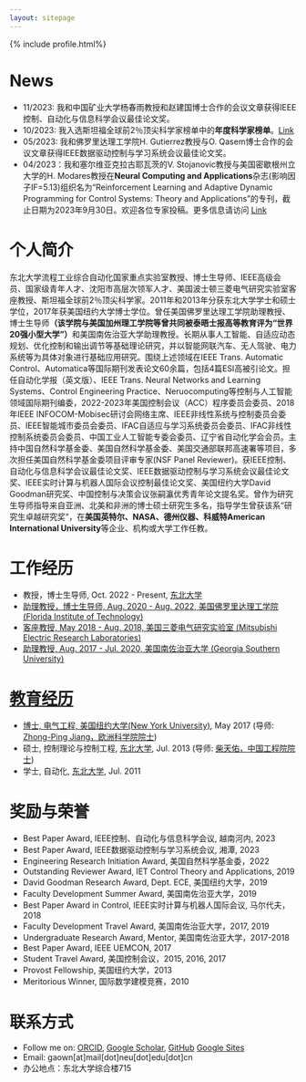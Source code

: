 ```yaml
---
layout: sitepage
---
```


[comment]: # (Insert my picture)
{% include profile.html%}

[comment]: # (Insert my resume below)

# News
* 11/2023: 我和中国矿业大学杨春雨教授和赵建国博士合作的会议文章获得IEEE控制、自动化与信息科学会议最佳论文奖。
* 10/2023: 我入选斯坦福全球前2％顶尖科学家榜单中的<strong>年度科学家榜单</strong>。[Link](https://elsevier.digitalcommonsdata.com/datasets/btchxktzyw/6?trk=public_post_comment-text)
* 05/2023: 我和佛罗里达理工学院H. Gutierrez教授与O. Qasem博士合作的会议文章获得IEEE数据驱动控制与学习系统会议最佳论文奖。
* 04/2023：我和塞尔维亚克拉古耶瓦茨的V. Stojanovic教授与美国密歇根州立大学的H. Modares教授在<strong>Neural Computing and Applications</strong>杂志(影响因子IF=5.13)组织名为“Reinforcement Learning and Adaptive Dynamic Programming for Control Systems: Theory and Applications”的专刊，截止日期为2023年9月30日。欢迎各位专家投稿。更多信息请访问 [Link](https://www.springer.com/journal/521/updates/24044564)


# 个人简介
东北大学流程工业综合自动化国家重点实验室教授、博士生导师、IEEE高级会员、国家级青年人才、沈阳市高层次领军人才、美国波士顿三菱电气研究实验室客座教授、斯坦福全球前2％顶尖科学家。2011年和2013年分获东北大学学士和硕士学位，2017年获美国纽约大学博士学位。曾任美国佛罗里达理工学院助理教授、博士生导师<strong>（该学院与美国加州理工学院等曾共同被泰晤士报高等教育评为“世界20强小型大学”）</strong>和美国南佐治亚大学助理教授。长期从事人工智能、自适应动态规划、优化控制和输出调节等基础理论研究，并以智能网联汽车、无人驾驶、电力系统等为具体对象进行基础应用研究。围绕上述领域在IEEE Trans. Automatic Control、Automatica等国际期刊发表论文60余篇，包括4篇ESI高被引论文。担任自动化学报（英文版）、IEEE Trans. Neural Networks and Learning Systems、Control Engineering Practice、Neruocomputing等控制与人工智能领域国际期刊编委，2022-2023年美国控制会议（ACC）程序委员会委员、2018年IEEE INFOCOM-Mobisec研讨会网络主席、IEEE非线性系统与控制委员会委员、IEEE智能城市委员会委员、IFAC自适应与学习系统委员会委员、IFAC非线性控制系统委员会委员、中国工业人工智能专委会委员、辽宁省自动化学会会员。主持中国自然科学基金委、美国自然科学基金委、美国交通部联邦高速署等项目，多次担任美国自然科学基金委项目评审专家(NSF Panel Reviewer)。获IEEE控制、自动化与信息科学会议最佳论文奖、IEEE数据驱动控制与学习系统会议最佳论文奖、IEEE实时计算与机器人国际会议控制最佳论文奖、美国纽约大学David Goodman研究奖、中国控制与决策会议张嗣瀛优秀青年论文提名奖。曾作为研究生导师指导来自亚洲、北美和非洲的博士硕士研究生多名，指导学生曾获该系“研究生卓越研究奖”，在<strong>美国英特尔、NASA、德州仪器、科威特American International University</strong>等企业、机构或大学工作任教。

# 工作经历
* 教授，博士生导师, Oct. 2022 - Present, <a href="http://www.neu.edu.cn">东北大学 
* 助理教授，博士生导师, Aug. 2020 - Aug. 2022, <a href="http://www.fit.edu">美国佛罗里达理工学院 (Florida Institute of Technology)
* 客座教授, May 2018 - Aug. 2018, <a href="http://www.merl.com">美国三菱电气研究实验室 (Mitsubishi Electric Research Laboratories)
* 助理教授, Aug. 2017 - Jul. 2020, <a href="http://www.georgiasouthern.edu">美国南佐治亚大学 (Georgia Southern University)
  
# 教育经历
* 博士, 电气工程, <a href="http://www.nyu.edu">美国纽约大学(New York University)</a>, May 2017 (导师: <a href="http://engineering.nyu.edu/people/zhong-ping-jiang">Zhong-Ping Jiang，欧洲科学院院士</a>)
* 硕士, 控制理论与控制工程, <a href="http://www.neu.edu.cn/">东北大学</a>, Jul. 2013 (导师: <a href="http://www.ise.neu.edu.cn/2019/0109/c1432a8406/page.htm">柴天佑，中国工程院院士</a>)
* 学士, 自动化, <a href="http://www.neu.edu.cn">东北大学</a>, Jul. 2011

# 奖励与荣誉

* Best Paper Award, IEEE控制、自动化与信息科学会议, 越南河内, 2023  
* Best Paper Award, IEEE数据驱动控制与学习系统会议, 湘潭, 2023
* Engineering Research Initiation Award, 美国自然科学基金委，2022
* Outstanding Reviewer Award, IET Control Theory and Applications, 2019
* David Goodman Research Award, Dept. ECE, 美国纽约大学，2019
* Faculty Development Summer Award, 美国南佐治亚大学，2019
* Best Paper Award in Control, IEEE实时计算与机器人国际会议, 马尔代夫，2018
* Faculty Development Travel Award, 美国南佐治亚大学，2017, 2019
* Undergraduate Research Award, Mentor, 美国南佐治亚大学，2017-2018
* Best Paper Award, IEEE UEMCON, 2017
* Student Travel Award, 美国控制会议，2015, 2016, 2017 
* Provost Fellowship, 美国纽约大学，2013 
* Meritorious Winner, 国际数学建模竞赛，2010
  
# 联系方式
* Follow me on:
[ORCID](https://orcid.org/0000-0001-7921-018X),
[Google Scholar](https://scholar.google.com/citations?user=XNYwzswAAAAJ&hl),
[GitHub](https://github.com/WeinanGao/)
[Google Sites](https://sites.google.com/view/weinangao)
* Email: gaown[at]mail[dot]neu[dot]edu[dot]cn
* 办公地点：东北大学综合楼715

